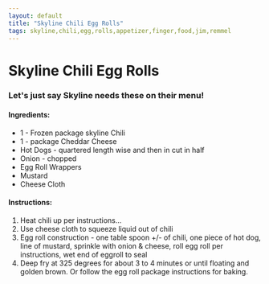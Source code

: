 ```yaml
---
layout: default
title: "Skyline Chili Egg Rolls"
tags: skyline,chili,egg,rolls,appetizer,finger,food,jim,remmel
---
```

# Skyline Chili Egg Rolls

### Let's just say Skyline needs these on their menu!

#### Ingredients:
- 1 - Frozen package skyline Chili
- 1 - package Cheddar Cheese
- Hot Dogs - quartered length wise and then in cut in half
- Onion - chopped
- Egg Roll Wrappers
- Mustard
- Cheese Cloth

#### Instructions:
1. Heat chili up per instructions...
2. Use cheese cloth to squeeze liquid out of chili
3. Egg roll construction - one table spoon +/- of chili, one piece of hot dog, line of mustard, sprinkle with onion & cheese, roll egg roll per instructions, wet end of eggroll to seal
4. Deep fry at 325 degrees for about 3 to 4 minutes or until floating and golden brown.  Or follow the egg roll package instructions for baking.  
